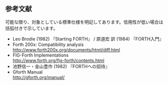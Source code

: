 ## 参考文献

可能な限り、対象としている標準仕様を明記してあります。信用性が低い場合は括弧付きで示しています。

- Leo Brodie (1982) 『Starting FORTH』 / 原道宏 訳 (1984) 『FORTH入門』
- Forth 200x: Compatibility analysis <br>http://www.forth200x.org/documents/html/diff.html
- FIG-Forth Implementations<br>http://www.forth.org/fig-forth/contents.html
- 池野信一・金山豊作 (1982) 『FORTHへの招待』
- Gforth Manual<br>http://gforth.org/manual/
